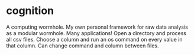 # cognition
A computing wormhole. My own personal framework for raw data analysis as a modular wormhole. Many applications! Open a directory and process all csv files. Choose a column and run an os command on every value in that column. Can change command and column between files. 
